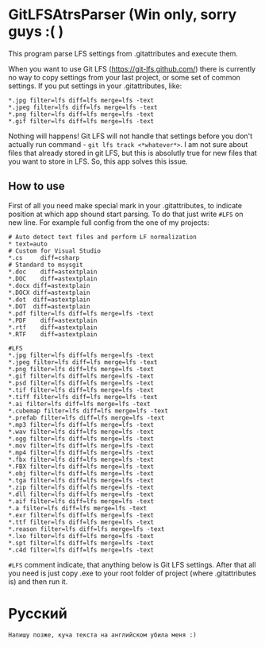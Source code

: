# GitLFSAtrsParser (Win only, sorry guys :( )
This program parse LFS settings from .gitattributes and execute them.

When you want to use Git LFS (https://git-lfs.github.com/) there is currently no way to copy settings from your last project, or some set of common settings.
If you put settings in your .gitattributes, like:

```
*.jpg filter=lfs diff=lfs merge=lfs -text
*.jpeg filter=lfs diff=lfs merge=lfs -text
*.png filter=lfs diff=lfs merge=lfs -text
*.gif filter=lfs diff=lfs merge=lfs -text
```

Nothing will happens!
Git LFS will not handle that settings before you don't actually run command - `git lfs track <*whatever*>`. I am not sure about files that already stored in git LFS, but this is absolutly true for new files that you want to store in LFS.
So, this app solves this issue. 

## How to use
First of all you need make special mark in your .gitattributes, to indicate position at which app shound start parsing. To do that just write `#LFS` on new line. 
For example full config from the one of my projects:

```
# Auto detect text files and perform LF normalization
* text=auto
# Custom for Visual Studio
*.cs     diff=csharp
# Standard to msysgit
*.doc	 diff=astextplain
*.DOC	 diff=astextplain
*.docx diff=astextplain
*.DOCX diff=astextplain
*.dot  diff=astextplain
*.DOT  diff=astextplain
*.pdf filter=lfs diff=lfs merge=lfs -text
*.PDF	 diff=astextplain
*.rtf	 diff=astextplain
*.RTF	 diff=astextplain

#LFS
*.jpg filter=lfs diff=lfs merge=lfs -text
*.jpeg filter=lfs diff=lfs merge=lfs -text
*.png filter=lfs diff=lfs merge=lfs -text
*.gif filter=lfs diff=lfs merge=lfs -text
*.psd filter=lfs diff=lfs merge=lfs -text
*.tif filter=lfs diff=lfs merge=lfs -text
*.tiff filter=lfs diff=lfs merge=lfs -text
*.ai filter=lfs diff=lfs merge=lfs -text
*.cubemap filter=lfs diff=lfs merge=lfs -text
*.prefab filter=lfs diff=lfs merge=lfs -text
*.mp3 filter=lfs diff=lfs merge=lfs -text
*.wav filter=lfs diff=lfs merge=lfs -text
*.ogg filter=lfs diff=lfs merge=lfs -text
*.mov filter=lfs diff=lfs merge=lfs -text
*.mp4 filter=lfs diff=lfs merge=lfs -text
*.fbx filter=lfs diff=lfs merge=lfs -text
*.FBX filter=lfs diff=lfs merge=lfs -text
*.obj filter=lfs diff=lfs merge=lfs -text
*.tga filter=lfs diff=lfs merge=lfs -text
*.zip filter=lfs diff=lfs merge=lfs -text
*.dll filter=lfs diff=lfs merge=lfs -text
*.aif filter=lfs diff=lfs merge=lfs -text
*.a filter=lfs diff=lfs merge=lfs -text
*.exr filter=lfs diff=lfs merge=lfs -text
*.ttf filter=lfs diff=lfs merge=lfs -text
*.reason filter=lfs diff=lfs merge=lfs -text
*.lxo filter=lfs diff=lfs merge=lfs -text
*.spt filter=lfs diff=lfs merge=lfs -text
*.c4d filter=lfs diff=lfs merge=lfs -text
```

`#LFS` comment indicate, that anything below is Git LFS settings.
After that all you need is just copy .exe to your root folder of project (where .gitattributes is) and then run it.

# Русский
`Напишу позже, куча текста на английском убила меня :)`
